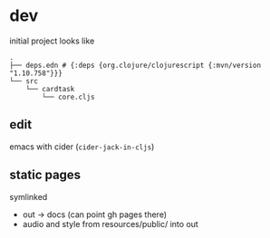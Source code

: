 
# dev
initial project looks like
```
.
├── deps.edn # {:deps {org.clojure/clojurescript {:mvn/version "1.10.758"}}}
└── src
    └── cardtask
        └── core.cljs
```

## edit
emacs with cider (`cider-jack-in-cljs`)

## static pages
symlinked
 * out -> docs (can point gh pages there)
 * audio and style from resources/public/ into out
